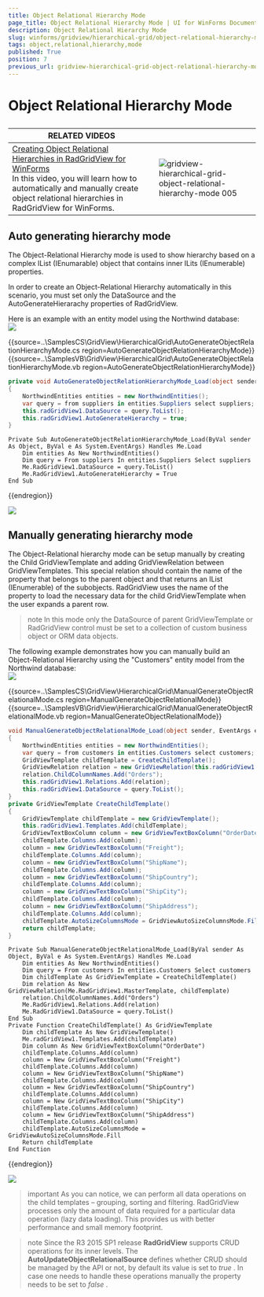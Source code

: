 ```yaml
---
title: Object Relational Hierarchy Mode
page_title: Object Relational Hierarchy Mode | UI for WinForms Documentation
description: Object Relational Hierarchy Mode
slug: winforms/gridview/hierarchical-grid/object-relational-hierarchy-mode
tags: object,relational,hierarchy,mode
published: True
position: 7
previous_url: gridview-hierarchical-grid-object-relational-hierarchy-mode
---
```


# Object Relational Hierarchy Mode



## 


| RELATED VIDEOS |  |
| ------ | ------ |
|[Creating Object Relational Hierarchies in RadGridView for WinForms](http://tv.telerik.com/watch/winforms/creating-object-relational-hierarchies-in-radgridview-for-winforms)<br>In this video, you will learn how to automatically and manually create object relational hierarchies in RadGridView for WinForms.|![gridview-hierarchical-grid-object-relational-hierarchy-mode 005](images/gridview-hierarchical-grid-object-relational-hierarchy-mode005.png)|

## Auto generating hierarchy mode 

The Object-Relational Hierarchy mode is used to show hierarchy based on a complex IList (IEnumarable) object that contains inner ILits (IEnumerable) properties.

In order to create an Object-Relational Hierarchy automatically in this scenario, you must set only the DataSource and the AutoGenerateHierarachy properties of RadGridView.

Here is an example with an entity model using the Northwind database:<br>![](images/gridview-hierarchical-grid-object-relational-hierarchy-mode001.png)

{{source=..\SamplesCS\GridView\HierarchicalGrid\AutoGenerateObjectRelationHierarchyMode.cs region=AutoGenerateObjectRelationHierarchyMode}} 
{{source=..\SamplesVB\GridView\HierarchicalGrid\AutoGenerateObjectRelationHierarchyMode.vb region=AutoGenerateObjectRelationHierarchyMode}} 

````C#
private void AutoGenerateObjectRelationHierarchyMode_Load(object sender, EventArgs e)
{
    NorthwindEntities entities = new NorthwindEntities();
    var query = from suppliers in entities.Suppliers select suppliers;
    this.radGridView1.DataSource = query.ToList();
    this.radGridView1.AutoGenerateHierarchy = true;
}

````
````VB.NET
Private Sub AutoGenerateObjectRelationHierarchyMode_Load(ByVal sender As Object, ByVal e As System.EventArgs) Handles Me.Load
    Dim entities As New NorthwindEntities()
    Dim query = From suppliers In entities.Suppliers Select suppliers
    Me.RadGridView1.DataSource = query.ToList()
    Me.RadGridView1.AutoGenerateHierarchy = True
End Sub

````

{{endregion}} 


![](images/gridview-hierarchical-grid-object-relational-hierarchy-mode002.png)

## Manually generating hierarchy mode 

The Object-Relational hierarchy mode can be setup manually by creating the Child GridViewTemplate and adding GridViewRelation between GridViewTemplates. This special relation should contain the name of the property that belongs to the parent object and that returns  an IList (IEnumerable)  of the subobjects.  RadGridView uses the name of the property to load the necessary data for the child GridViewTemplate when the user expands a parent row.

>note In this mode only the DataSource of parent  GridViewTemplate or RadGridView control must be set to a collection of custom business object or ORM data objects.
>


The following example demonstrates how you can manually build an Object-Relational Hierarchy using the "Customers" entity model from the Northwind database:<br>![](images/gridview-hierarchical-grid-object-relational-hierarchy-mode003.png)

{{source=..\SamplesCS\GridView\HierarchicalGrid\ManualGenerateObjectRelationalMode.cs region=ManualGenerateObjectRelationalMode}} 
{{source=..\SamplesVB\GridView\HierarchicalGrid\ManualGenerateObjectRelationalMode.vb region=ManualGenerateObjectRelationalMode}} 

````C#
void ManualGenerateObjectRelationalMode_Load(object sender, EventArgs e)
{
    NorthwindEntities entities = new NorthwindEntities();
    var query = from customers in entities.Customers select customers;
    GridViewTemplate childTemplate = CreateChildTemplate();
    GridViewRelation relation = new GridViewRelation(this.radGridView1.MasterTemplate, childTemplate);
    relation.ChildColumnNames.Add("Orders");
    this.radGridView1.Relations.Add(relation);
    this.radGridView1.DataSource = query.ToList();
}
private GridViewTemplate CreateChildTemplate()
{
    GridViewTemplate childTemplate = new GridViewTemplate();
    this.radGridView1.Templates.Add(childTemplate);
    GridViewTextBoxColumn column = new GridViewTextBoxColumn("OrderDate");
    childTemplate.Columns.Add(column);
    column = new GridViewTextBoxColumn("Freight");
    childTemplate.Columns.Add(column);
    column = new GridViewTextBoxColumn("ShipName");
    childTemplate.Columns.Add(column);
    column = new GridViewTextBoxColumn("ShipCountry");
    childTemplate.Columns.Add(column);
    column = new GridViewTextBoxColumn("ShipCity");
    childTemplate.Columns.Add(column);
    column = new GridViewTextBoxColumn("ShipAddress");
    childTemplate.Columns.Add(column);
    childTemplate.AutoSizeColumnsMode = GridViewAutoSizeColumnsMode.Fill;
    return childTemplate;
}

````
````VB.NET
Private Sub ManualGenerateObjectRelationalMode_Load(ByVal sender As Object, ByVal e As System.EventArgs) Handles Me.Load
    Dim entities As New NorthwindEntities()
    Dim query = From customers In entities.Customers Select customers
    Dim childTemplate As GridViewTemplate = CreateChildTemplate()
    Dim relation As New GridViewRelation(Me.RadGridView1.MasterTemplate, childTemplate)
    relation.ChildColumnNames.Add("Orders")
    Me.RadGridView1.Relations.Add(relation)
    Me.RadGridView1.DataSource = query.ToList()
End Sub
Private Function CreateChildTemplate() As GridViewTemplate
    Dim childTemplate As New GridViewTemplate()
    Me.radGridView1.Templates.Add(childTemplate)
    Dim column As New GridViewTextBoxColumn("OrderDate")
    childTemplate.Columns.Add(column)
    column = New GridViewTextBoxColumn("Freight")
    childTemplate.Columns.Add(column)
    column = New GridViewTextBoxColumn("ShipName")
    childTemplate.Columns.Add(column)
    column = New GridViewTextBoxColumn("ShipCountry")
    childTemplate.Columns.Add(column)
    column = New GridViewTextBoxColumn("ShipCity")
    childTemplate.Columns.Add(column)
    column = New GridViewTextBoxColumn("ShipAddress")
    childTemplate.Columns.Add(column)
    childTemplate.AutoSizeColumnsMode = GridViewAutoSizeColumnsMode.Fill
    Return childTemplate
End Function

````

{{endregion}} 


![](images/gridview-hierarchical-grid-object-relational-hierarchy-mode004.png)

>important As you can notice, we can perform all data operations on the child templates – grouping, sorting and filtering. RadGridView processes only the amount of data required for a particular data operation (lazy data loading). This provides us with better performance and small memory footprint.
>

>note Since the R3 2015 SP1 release __RadGridView__ supports CRUD operations for its inner levels. The __AutoUpdateObjectRelationalSource__ defines whether CRUD should be managed by the API or not, by default its value is set to *true* . In case one needs to handle these operations manually the property needs to be set to *false* .
>